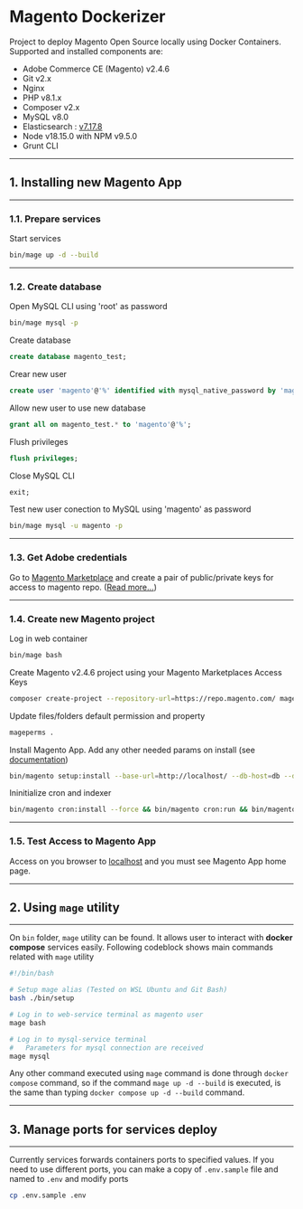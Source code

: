 # Magento Dockerizer

Project to deploy Magento Open Source locally using Docker Containers. Supported and installed components are:

- Adobe Commerce CE (Magento) v2.4.6
- Git v2.x
- Nginx
- PHP v8.1.x
- Composer v2.x
- MySQL v8.0
- Elasticsearch : [v7.17.8](https://www.elastic.co/guide/en/elasticsearch/reference/7.17/docker.html)
- Node v18.15.0 with NPM v9.5.0
- Grunt CLI

---

## 1. Installing new Magento App

---

### 1.1. Prepare services

Start services

~~~bash
bin/mage up -d --build
~~~

---

### 1.2. Create database

Open MySQL CLI using 'root' as password

~~~bash
bin/mage mysql -p
~~~

Create database

~~~sql
create database magento_test;
~~~

Crear new user

~~~sql
create user 'magento'@'%' identified with mysql_native_password by 'magento';
~~~

Allow new user to use new database

~~~sql
grant all on magento_test.* to 'magento'@'%';
~~~

Flush privileges

~~~sql
flush privileges;
~~~

Close MySQL CLI

~~~sql
exit;
~~~

Test new user conection to MySQL using 'magento' as password

~~~bash
bin/mage mysql -u magento -p
~~~

---

### 1.3. Get Adobe credentials

Go to [Magento Marketplace](https://marketplace.magento.com/) and create a pair of public/private keys for access to magento repo. ([Read more...](https://experienceleague.adobe.com/docs/commerce-operations/installation-guide/prerequisites/authentication-keys.html?lang=en))

---

### 1.4. Create new Magento project

Log in web container

~~~bash
bin/mage bash
~~~

Create Magento v2.4.6 project using your Magento Marketplaces Access Keys

~~~bash
composer create-project --repository-url=https://repo.magento.com/ magento/project-community-edition=2.4.6 site && cd site
~~~

Update files/folders default permission and property

~~~bash
mageperms .
~~~

Install Magento App. Add any other needed params on install (see [documentation](https://experienceleague.adobe.com/docs/commerce-operations/installation-guide/advanced.html?lang=en))

~~~bash
bin/magento setup:install --base-url=http://localhost/ --db-host=db --db-name=magento_test --db-user=magento --db-password=magento --search-engine=elasticsearch7 --elasticsearch-host=http://search-engine --elasticsearch-port=9200 --use-rewrites=1 --cleanup-database
~~~

Ininitialize cron and indexer

~~~bash
bin/magento cron:install --force && bin/magento cron:run && bin/magento indexer:reindex && bin/magento cache:flush
~~~

---

### 1.5. Test Access to Magento App

Access on you browser to [localhost](http://localhost) and you must see Magento App home page.

---

## 2. Using `mage` utility

---

On `bin` folder, `mage` utility can be found. It allows user to interact with **docker compose** services easily. Following codeblock shows main commands related with `mage` utility

~~~bash
#!/bin/bash

# Setup mage alias (Tested on WSL Ubuntu and Git Bash)
bash ./bin/setup

# Log in to web-service terminal as magento user
mage bash

# Log in to mysql-service terminal
#   Parameters for mysql connection are received
mage mysql
~~~

Any other command executed using `mage` command is done through `docker compose` command, so if the command `mage up -d --build` is executed, is the same than typing `docker compose up -d --build` command.

---

## 3. Manage ports for services deploy

---

Currently services forwards containers ports to specified values. If you need to use different ports, you can make a copy of `.env.sample` file and named to `.env` and modify ports

~~~bash
cp .env.sample .env
~~~
